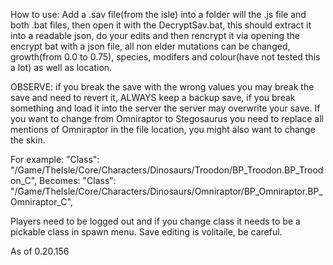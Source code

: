 How to use:
Add a .sav file(from the isle) into a folder will the .js file and both .bat files, then open it with the DecryptSav.bat, this should extract it into a readable json, do your edits and then rencrypt it via opening the encrypt bat with a json file, all non elder mutations can be changed, growth(from 0.0 to 0.75), species, modifers and colour(have not tested this a lot) as well as location. 

OBSERVE: if you break the save with the wrong values you may break the save and need to revert it, ALWAYS keep a backup save, if you break something and load it into the server the server may overwrite your save. If you want to change from Omniraptor to Stegosaurus you need to replace all mentions of Omniraptor in the file location, you might also want to change the skin. 

For example: "Class": "/Game/TheIsle/Core/Characters/Dinosaurs/Troodon/BP_Troodon.BP_Troodon_C", Becomes: "Class": "/Game/TheIsle/Core/Characters/Dinosaurs/Omniraptor/BP_Omniraptor.BP_Omniraptor_C",

Players need to be logged out and if you change class it needs to be a pickable class in spawn menu. Save editing is volitaile, be careful.

As of 0.20.156